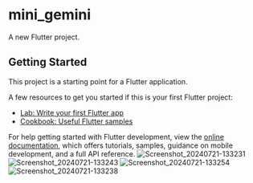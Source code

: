 # mini_gemini

A new Flutter project.

## Getting Started

This project is a starting point for a Flutter application.

A few resources to get you started if this is your first Flutter project:

- [Lab: Write your first Flutter app](https://docs.flutter.dev/get-started/codelab)
- [Cookbook: Useful Flutter samples](https://docs.flutter.dev/cookbook)

For help getting started with Flutter development, view the
[online documentation](https://docs.flutter.dev/), which offers tutorials,
samples, guidance on mobile development, and a full API reference.
![Screenshot_20240721-133231](https://github.com/user-attachments/assets/c1856d81-3c42-4c48-ab05-d49860ecfcd0)
![Screenshot_20240721-133243](https://github.com/user-attachments/assets/e60a2f89-f0c4-4698-92fe-369c7d20aecc)
![Screenshot_20240721-133254](https://github.com/user-attachments/assets/118504c8-f6b1-4b63-a572-4d0978c5344c)
![Screenshot_20240721-133238](https://github.com/user-attachments/assets/79ed8f3b-088b-4c6b-a6f9-5e5188eaf385)
